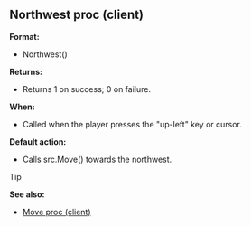 ## Northwest proc (client)

**Format:**
+   Northwest()
<!-- -->
**Returns:**
+   Returns 1 on success; 0 on failure.
<!-- -->
**When:**
+   Called when the player presses the \"up-left\" key or cursor.
<!-- -->
**Default action:**
+   Calls src.Move() towards the northwest.

> [!TIP] 
> **See also:**
> +   [Move proc (client)](/ref/client/proc/Move.md) <!-- -->